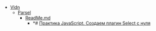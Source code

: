 - <a href = "E:\Node_projects\Node_Way\Education\Vldn\cat.Vldn\dir.Vldn.md">Vldn</a>
    - <a href = "E:\Node_projects\Node_Way\Education\Vldn\Parsel\cat.Parsel\dir.Parsel.md">Parsel</a>
        - <a href = "E:\Node_projects\Node_Way\Education\Vldn\Parsel\ReadMe.md">ReadMe.md</a>
            - *# [Практика JavaScript. Создаем плагин Select с нуля](https://www.youtube.com/watch?v=35va4OY7Y1c&t=268s&ab_channel=%D0%92%D0%BB%D0%B0%D0%B4%D0%B8%D0%BB%D0%B5%D0%BD%D0%9C%D0%B8%D0%BD%D0%B8%D0%BD)
    
